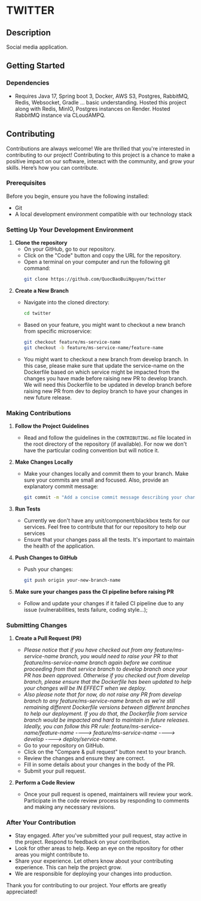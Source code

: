 # TWITTER

## Description

Social media application.

## Getting Started

### Dependencies

* Requires Java 17, Spring boot 3, Docker, AWS S3, Postgres, RabbitMQ, Redis, Websocket, Gradle ... basic understanding. Hosted this project along with Redis, MinIO, Postgres instances on Render. Hosted RabbitMQ instance via CLoudAMPQ.

## Contributing

Contributions are always welcome! We are thrilled that you're interested in contributing to our project! Contributing to this project is a chance to make a positive impact on our software, interact with the community, and grow your skills. Here’s how you can contribute.

### Prerequisites

Before you begin, ensure you have the following installed:
- Git
- A local development environment compatible with our technology stack

### Setting Up Your Development Environment

1. **Clone the repository**
   - On your GitHub, go to our repository.
   - Click on the "Code" button and copy the URL for the repository.
   - Open a terminal on your computer and run the following git command:
     ```bash
     git clone https://github.com/QuocBaoBuiNguyen/twitter
     ```
3. **Create a New Branch**
   - Navigate into the cloned directory:
     ```bash
     cd twitter
     ```
   - Based on your feature, you might want to checkout a new branch from specific microservice:
     ```bash
     git checkout feature/ms-service-name
     git checkout -b feature/ms-service-name/feature-name
     ```

   - You might want to checkout a new branch from develop branch. In this case, please make sure that update the service-name on the Dockerfile based on which service might be impacted from the changes you have made before raising new PR to develop branch. We will need this Dockerfile to be updated in develop branch before raising new PR from dev to deploy branch to have your changes in new future release.

### Making Contributions

1. **Follow the Project Guidelines**
   - Read and follow the guidelines in the `CONTRIBUTING.md` file located in the root directory of the repository (if available). For now we don't have the particular coding convention but will notice it.

2. **Make Changes Locally**
   - Make your changes locally and commit them to your branch. Make sure your commits are small and focused. Also, provide an explanatory commit message:
     ```bash
     git commit -m "Add a concise commit message describing your change"
     ```

3. **Run Tests**
   - Currently we don't have any unit/component/blackbox tests for our services. Feel free to contribute that for our repository to help our services 
   - Ensure that your changes pass all the tests. It's important to maintain the health of the application.

4. **Push Changes to GitHub**
   - Push your changes:
     ```bash
     git push origin your-new-branch-name
     ```

5. **Make sure your changes pass the CI pipeline before raising PR**
   - Follow and update your changes if it failed CI pipeline due to any issue (vulnerabilities, tests failure, coding style...);
     
### Submitting Changes

1. **Create a Pull Request (PR)**
   - *Please notice that if you have checked out from any feature/ms-service-name branch, you would need to raise your PR to that feature/ms-service-name branch again before we continue proceeding from that service branch to develop branch once your PR has been approved. Otherwise if you checked out from develop branch, please ensure that the Dockerfile has been updated to help your changes will be IN EFFECT when we deploy.*
   - *Also please note that for now, do not raise any PR from develop branch to any feature/ms-service-name branch as we're still remaining different Dockerfile versions between different branches to help our deployment. If you do that, the Dockerfile from service branch would be impacted and hard to maintain in future releases. Ideally, you can follow this PR rule: feature/ms-service-name/feature-name ----> feature/ms-service-name ----> develop ----> deploy/service-name.*
   - Go to your repository on GitHub.
   - Click on the "Compare & pull request" button next to your branch.
   - Review the changes and ensure they are correct.
   - Fill in some details about your changes in the body of the PR.
   - Submit your pull request.

2. **Perform a Code Review**
   - Once your pull request is opened, maintainers will review your work. Participate in the code review process by responding to comments and making any necessary revisions.

### After Your Contribution

- Stay engaged. After you've submitted your pull request, stay active in the project. Respond to feedback on your contribution.
- Look for other areas to help. Keep an eye on the repository for other areas you might contribute to.
- Share your experience. Let others know about your contributing experience. This can help the project grow.
- We are responsible for deploying your changes into production.

Thank you for contributing to our project. Your efforts are greatly appreciated!
